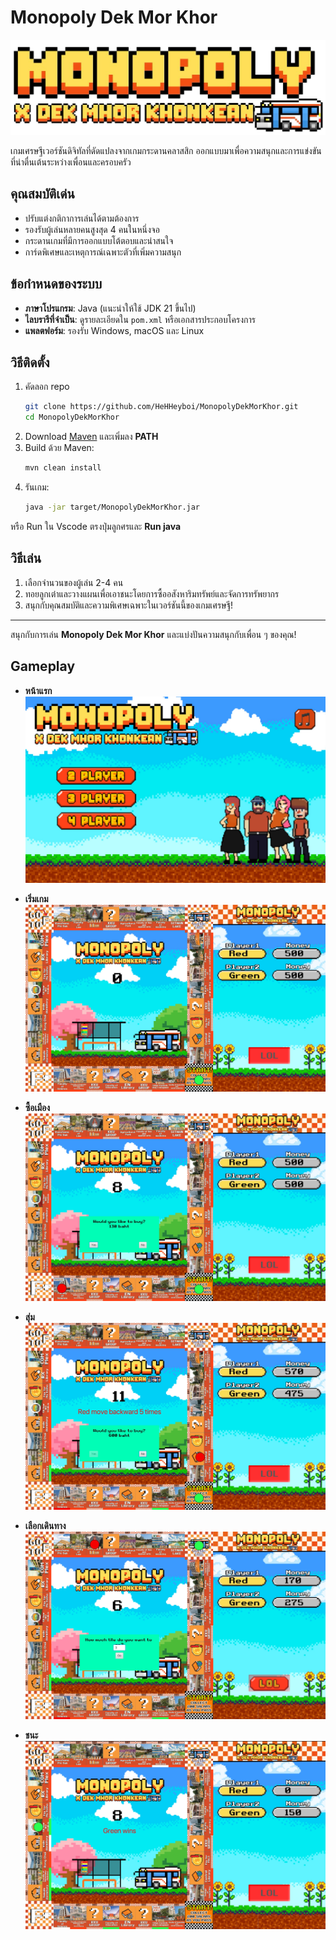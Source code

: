 # Monopoly Dek Mor Khor


![โลโก้](Picture/logo.png)

เกมเศรษฐีเวอร์ชันดิจิทัลที่ดัดแปลงจากเกมกระดานคลาสสิก ออกแบบมาเพื่อความสนุกและการแข่งขันที่น่าตื่นเต้นระหว่างเพื่อนและครอบครัว

## คุณสมบัติเด่น
- ปรับแต่งกติกาการเล่นได้ตามต้องการ
- รองรับผู้เล่นหลายคนสูงสุด 4 คนในหนึ่งจอ
- กระดานเกมที่มีการออกแบบโต้ตอบและน่าสนใจ
- การ์ดพิเศษและเหตุการณ์เฉพาะตัวที่เพิ่มความสนุก


## ข้อกำหนดของระบบ
- **ภาษาโปรแกรม**: Java (แนะนำให้ใช้ JDK 21 ขึ้นไป)
- **ไลบรารีที่จำเป็น**: ดูรายละเอียดใน `pom.xml` หรือเอกสารประกอบโครงการ
- **แพลตฟอร์ม**: รองรับ Windows, macOS และ Linux

## วิธีติดตั้ง
1. คัดลอก repo
   ```bash
   git clone https://github.com/HeHHeyboi/MonopolyDekMorKhor.git
   cd MonopolyDekMorKhor
   ```
2. Download [Maven](https://maven.apache.org/download.cgi) และเพิ่มลง **PATH**
3. Build ด้วย Maven:
   ```bash
   mvn clean install
   ```
4. รันเกม:
   ```bash
   java -jar target/MonopolyDekMorKhor.jar
   ```
หรือ Run ใน Vscode ตรงปุ่มลูกศรและ **Run java**

## วิธีเล่น
1. เลือกจำนวนของผู้เล่น 2-4 คน
3. ทอยลูกเต๋าและวางแผนเพื่อเอาชนะโดยการซื้ออสังหาริมทรัพย์และจัดการทรัพยากร
4. สนุกกับคุณสมบัติและความพิเศษเฉพาะในเวอร์ชันนี้ของเกมเศรษฐี!

---
สนุกกับการเล่น **Monopoly Dek Mor Khor** และแบ่งปันความสนุกกับเพื่อน ๆ ของคุณ!

## Gameplay
- **หน้าแรก**
![Main](Picture/Main.jpeg)

- **เริ่มเกม**
![Main](Picture/Start.jpeg)

- **ซื้อเมือง**
![Main](Picture/Buy.jpeg)

- **สุ่ม**
![Main](Picture/Random.jpeg)

- **เลือกเดินทาง**
![Main](Picture/Goforward.jpeg)

- **ชนะ**
![Main](Picture/Win.jpeg)


